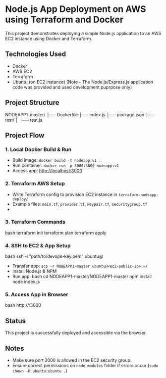 
# Node.js App Deployment on AWS using Terraform and Docker

This project demonstrates deploying a simple Node.js application to an AWS EC2 instance using Docker and Terraform.

## Technologies Used
- Docker
- AWS EC2
- Terraform
- Ubuntu (on EC2 instance)
  (Note - The Node.js/Express.js application code was provided and used development puprpose only)

## Project Structure
NODEAPP1-master/
├── Dockerfile
├── index.js
├── package.json
├── test/
│   └── test.js

## Project Flow
### 1. **Local Docker Build & Run**
- Build image: `docker build -t nodeapp:v1 .`
- Run container: `docker run -p 3000:3000 nodeapp:v1`
- Access app: [http://localhost:3000](http://localhost:3000)
  
### 2. **Terraform AWS Setup**
- Write Terraform config to provision EC2 instance in `terraform-nodeapp-deploy/`
- Example files: `main.tf`, `provider.tf`, `keypair.tf`, `securitygroup.tf`
- 
### 3. **Terraform Commands**
  bash
terraform init
terraform plan
terraform apply


### 4. **SSH to EC2 & App Setup**
  bash
ssh -i "path/to/devops-key.pem" ubuntu@<ec2-public-ip>

- Transfer app: `scp -r NODEAPP1-master ubuntu@<ec2-public-ip>:~/`
- Install Node.js & NPM
- Run app:
  bash
cd NODEAPP1-master/NODEAPP1-master
npm install
node index.js


### 5. **Access App in Browser**
   bash
http://<ec2-public-ip>:3000


##  Status

This project is successfully deployed and accessible via the browser.

##  Notes

- Make sure port 3000 is allowed in the EC2 security group.
- Ensure correct permissions on `node_modules` folder if errors occur (`sudo chown -R ubuntu:ubuntu .`)
